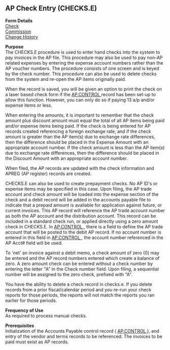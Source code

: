 ##  AP Check Entry (CHECKS.E)

<PageHeader />

**Form Details**  
[ Check ](../../../../../rover/AP-OVERVIEW/AP-ENTRY/AP-E/CHECKS-E/CHECKS-E-1)   
[ Commission ](../../../../../rover/AP-OVERVIEW/AP-ENTRY/AP-E/CHECKS-E/CHECKS-E-2)   
[ Change History ](../../../../../rover/AP-OVERVIEW/AP-ENTRY/AP-E/CHECKS-E/CHECKS-E-3)   

**Purpose**  
The CHECKS.E procedure is used to enter hand checks into the system to pay
invoices in the AP file. This procedure may also be used to pay non-AP related
expenses by entering the expense account numbers rather than the AP voucher
numbers. The procedure consists of one screen and is keyed by the check
number. This procedure can also be used to delete checks from the system and
re-open the AP items originally paid.  
  
When the record is saved, you will be given an option to print the check on a laser based check form if the [ AP.CONTROL ](../../../../../rover/AP-OVERVIEW/AP-ENTRY/AP-E/CHECKS-E/AP-CONTROL) record has been set-up to allow this function. However, you can only do so if paying 13 a/p and/or expense items or less.   
  
When entering the amounts, it is important to remember that the check amount
plus discount amount must equal the total of all AP items being paid and/or
expense items being paid. If the check is being entered for AP records created
referencing a foreign exchange rate, and if the check amount is greater than
the AP item(s) due to exchange rate differences, then the difference should be
placed in the Expense Amount with an appropriate account number. If the check
amount is less than the AP item(s) due to exchange rate differences, then the
difference should be placed in the Discount Amount with an appropriate account
number.  
  
When filed, the AP records are updated with the check information and APREG
(AP register) records are created.  
  
CHECKS.E can also be used to create prepayment checks. No AP ID's or expense items may be specified in this case. Upon filing, the AP trade account and check amount will be loaded into the expense section of the check and a debit record will be added in the accounts payable file to indicate that a prepaid amount is available for application against future, or current invoices. This AP record will reference the AP trade account number as both the AP account and the distribution account. This record can be included in a standard check run, or applied directly using a zero amount check in CHECKS.E. In [ AP.CONTROL ](../../../../../rover/AP-OVERVIEW/AP-ENTRY/AP-E/CHECKS-E/AP-CONTROL) , there is a field to define the AP trade account that will be posted to the debit AP record. If no account number is entered in this field in [ AP.CONTROL ](../../../../../rover/AP-OVERVIEW/AP-ENTRY/AP-E/CHECKS-E/AP-CONTROL) , the account number referenced in the AP Acct# field will be used.   
  
To 'net' an invoice against a debit memo, a check amount of zero (0) may be
entered and the AP record numbers entered which create a balance of zero. A
zero amount check can be entered without a check number by entering the letter
"A" in the Check number field. Upon filing, a sequential number will be
assigned to the zero check, prefixed with "A".  
  
You have the ability to delete a check record in checks.e. If you delete
records from a prior fiscal/calendar period and you re-run your check reports
for those periods, the reports will not match the reports you ran earlier for
those periods.

**Frequency of Use**  
As required to process manual checks.

**Prerequisites**  
Initialization of the Accounts Payable control record ( [ AP.CONTROL ](../../../../../rover/AP-OVERVIEW/AP-ENTRY/AP-E/CHECKS-E/AP-CONTROL) ), and entry of the vendor and terms records to be referenced. The invoices to be paid must exist as AP records. 

<badge text= "Version 8.10.57" vertical="middle" />

<PageFooter />